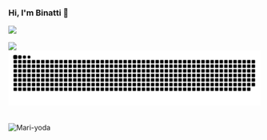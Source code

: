 ### Hi, I'm Binatti 👋

 <div>
  <a href="https://github.com/Binatti">
  <img height="200em" src="https://github-readme-stats.vercel.app/api?username=Binatti&show_icons=true&theme=dracula&include_all_commits=true&count_private=true"/>
</div>
  
<div> 
  
  <a href="https://www.linkedin.com/in/mariana-binatti-66b476117" target="_blank"><img align="left" src="https://img.shields.io/badge/-LinkedIn-%230077B5?style=for-the-badge&logo=linkedin&logoColor=white" target="_blank"></a> 
 
 ![Snake animation](https://github.com/Binatti/Binatti/blob/output/github-contribution-grid-snake.svg)
 
</div>
 
 <div style="display: inline_block"><br>
  <img align="center" alt="Mari-yoda" src="https://media.giphy.com/media/10zxDv7Hv5RF9C/giphy.gif">
</div>
